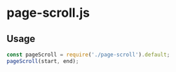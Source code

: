 # page-scroll.js

## Usage

```javascript
const pageScroll = require('./page-scroll').default;
pageScroll(start, end);
```
